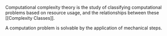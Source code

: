 Computational complexity theory is the study of classifying computational problems based on resource usage, and the relationships between these [[Complexity Classes]].

A computation problem is solvable by the application of mechanical steps.